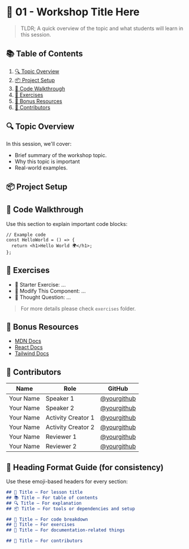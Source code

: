 # 🧠 01 - Workshop Title Here

<!-- TODO: Update this -->
> TLDR; A quick overview of the topic and what students will learn in this session.

## 📚 Table of Contents

<!-- TODO: remember to change this -->
1. [🔍 Topic Overview](#-topic-overview)
2. [📦 Project Setup](#-project-setup)
3. [📄 Code Walkthrough](#-code-walkthrough)
4. [🧪 Exercises](#-exercises)
5. [📝 Bonus Resources](#-bonus-resources)
6. [🙌 Contributors](#-contributors)

## 🔍 Topic Overview

In this session, we'll cover:
* Brief summary of the workshop topic.
* Why this topic is important
* Real-world examples.

## 📦 Project Setup
<!-- TODO: Delete this if not needed -->

## 📄 Code Walkthrough

Use this section to explain important code blocks:

```tsx
// Example code
const HelloWorld = () => {
  return <h1>Hello World 🌍</h1>;
};
```

## 🧪 Exercises

<!-- TODO: Depends on you -->
* 🏁 Starter Exercise: ...
* 🔧 Modify This Component: ...
* 🧠 Thought Question: ...

> For more details please check `exercises` folder.

## 📝 Bonus Resources

<!-- TODO: Edit or change this, can add youtube link if applicable -->
* [MDN Docs](https://developer.mozilla.org/)
* [React Docs](https://react.dev/)
* [Tailwind Docs](https://tailwindcss.com/)

## 🙌 Contributors
<!-- TODO: Update this, add your name, edit the role and github username and links -->
| Name         | Role                | GitHub                                             |
| ------------ | ------------------- | -------------------------------------------------- |
| Your Name    | Speaker 1 | [@yourgithub](https://github.com/yourgithub)       |
| Your Name    | Speaker 2 | [@yourgithub](https://github.com/yourgithub)       |
| Your Name | Activity Creator 1         | [@yourgithub](https://github.com/yourgithub)       |
| Your Name | Activity Creator 2         | [@yourgithub](https://github.com/yourgithub)       |
| Your Name | Reviewer 1         | [@yourgithub](https://github.com/yourgithub)       |
| Your Name | Reviewer 2         | [@yourgithub](https://github.com/yourgithub)       |

<!-- TODO: Delete this section when you are done-->
## 📌 Heading Format Guide (for consistency)

Use these emoji-based headers for every section:

```md
## 🧠 Title – For lesson title
## 📚 Title – For table of contents
## 🔍 Title – For explanation
## 📦 Title – For tools or dependencies and setup

## 📄 Title – For code breakdown
## 🧪 Title – For exercises
## 📝 Title – For documentation-related things

## 🙌 Title – For contributors
```